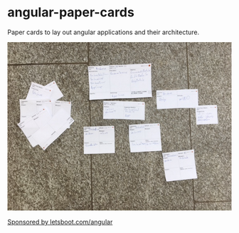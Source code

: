 # angular-paper-cards
Paper cards to lay out angular applications and their architecture.

![Bring your architecture into touchable form](./angular-cards.png)

[Sponsored by letsboot.com/angular](http://www.letsboot.com/angular)
